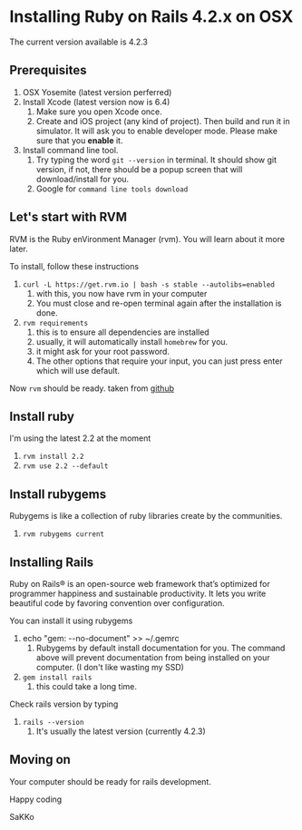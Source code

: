 # Installing Ruby on Rails 4.2.x on OSX

The current version available is 4.2.3

## Prerequisites

1. OSX Yosemite (latest version perferred)
1. Install Xcode (latest version now is 6.4)
    1. Make sure you open Xcode once.
    1. Create and iOS project (any kind of project). Then build and run it in simulator. It will ask you to enable developer mode. Please make sure that you **enable** it.
1. Install command line tool.
    1. Try typing the word `git --version` in terminal. It should show git version, if not, there should be a popup screen that will download/install for you.
    1. Google for `command line tools download`

## Let's start with RVM

RVM is the Ruby enVironment Manager (rvm). You will learn about it more later.

To install, follow these instructions

1. `curl -L https://get.rvm.io | bash -s stable --autolibs=enabled`
    1. with this, you now have rvm in your computer
    1. You must close and re-open terminal again after the installation is done.
1. `rvm requirements`
    1. this is to ensure all dependencies are installed
    1. usually, it will automatically install `homebrew` for you.
    1. it might ask for your root password.
    1. The other options that require your input, you can just press enter which will use default.

Now `rvm` should be ready. taken from [github](https://github.com/rvm/rvm)

## Install ruby

I'm using the latest 2.2 at the moment

1. `rvm install 2.2`
1. `rvm use 2.2 --default`

## Install rubygems

Rubygems is like a collection of ruby libraries create by the communities.

1. `rvm rubygems current`

## Installing Rails

Ruby on Rails® is an open-source web framework that’s optimized for programmer happiness and sustainable productivity. It lets you write beautiful code by favoring convention over configuration.

You can install it using rubygems

1. echo "gem: --no-document" >> ~/.gemrc
    1. Rubygems by default install documentation for you. The command above will prevent documentation from being installed on your computer. (I don't like wasting my SSD)
1. `gem install rails`
    1. this could take a long time.

Check rails version by typing

1. `rails --version`
    1. It's usually the latest version (currently 4.2.3)

## Moving on

Your computer should be ready for rails development.

Happy coding

SaKKo

<script>
  (function(i,s,o,g,r,a,m){i['GoogleAnalyticsObject']=r;i[r]=i[r]||function(){
  (i[r].q=i[r].q||[]).push(arguments)},i[r].l=1*new Date();a=s.createElement(o),
  m=s.getElementsByTagName(o)[0];a.async=1;a.src=g;m.parentNode.insertBefore(a,m)
  })(window,document,'script','//www.google-analytics.com/analytics.js','ga');

  ga('create', 'UA-65652342-1', 'auto');
  ga('send', 'pageview');

</script>
